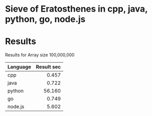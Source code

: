# Sieve of Eratosthenes in cpp, java, python, go, node.js

# Results
Results for Array size 100,000,000

| Language | Result sec |
| -------- | ----------:|
| cpp      |      0.457 |
| java     |      0.722 |
| python   |     56.160 |
| go       |      0.749 |
| node.js  |      5.602 |


